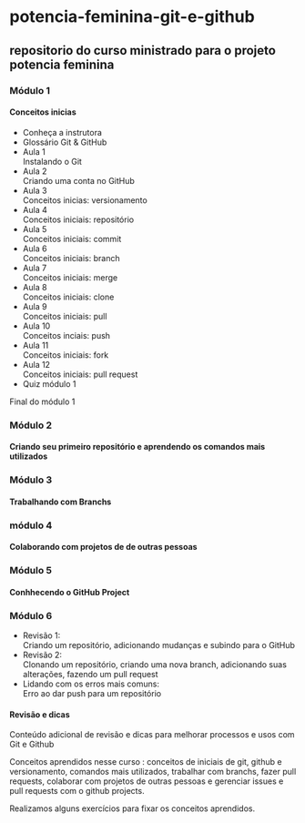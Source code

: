 # potencia-feminina-git-e-github



## repositorio do curso ministrado para o projeto potencia feminina


### Módulo 1
#### Conceitos inicias
- Conheça a instrutora
- Glossário Git & GitHub
- Aula 1  
Instalando o Git
- Aula 2  
Criando uma conta no GitHub
- Aula 3  
Conceitos inicias: versionamento
- Aula 4  
Conceitos iniciais: repositório
- Aula 5  
Conceitos iniciais: commit
- Aula 6  
Conceitos iniciais: branch
- Aula 7  
Conceitos iniciais: merge
- Aula 8  
Conceitos iniciais: clone
- Aula 9  
Conceitos iniciais: pull
- Aula 10  
Conceitos inciais: push
- Aula 11  
Conceitos iniciais: fork
- Aula 12  
Conceitos iniciais: pull request
- Quiz módulo 1

Final do módulo 1

### Módulo 2
#### Criando seu primeiro repositório e aprendendo os comandos mais utilizados
### Módulo 3
#### Trabalhando com Branchs
### módulo 4
#### Colaborando com projetos de de outras pessoas
### Módulo 5
#### Conhhecendo o GitHub Project
### Módulo 6
- Revisão 1:  
Criando um repositório, adicionando mudanças e subindo para o GitHub
- Revisão 2:  
Clonando um repositório, criando uma nova branch, adicionando suas alterações, fazendo um pull request
- Lidando com os erros mais comuns:  
Erro ao dar push para um repositório
#### Revisão e dicas
Conteúdo adicional de revisão e dicas para melhorar processos e usos com Git e Github

Conceitos aprendidos nesse curso : conceitos de iniciais de git, github e versionamento, comandos mais utilizados, trabalhar com branchs, fazer pull requests, colaborar com projetos de outras pessoas e gerenciar issues e pull requests com o github projects.

Realizamos alguns exercícios para fixar os conceitos aprendidos.
